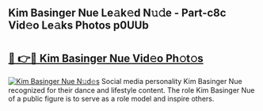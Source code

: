 ## Kim Basinger Nue Le𝚊k𝚎d N𝚞𝚍e - Part-c8c Vid𝚎o Le𝚊ks Photos p0UUb

# <h2><a href="http://fb7cy6.evod.top/?m=Kim+Basinger+Nue">🔗 👉🔴 Kim Basinger Nue Vid𝚎o Ph𝚘t𝚘s</a></h2>

[![Kim Basinger Nue N𝚞d𝚎s](https://i.imgur.com/8V9OHl7.gif)](http://fb7cy6.evod.top/?m=Kim+Basinger+Nue)
Social media personality Kim Basinger Nue recognized for their dance and lifestyle content. The role Kim Basinger Nue of a public figure is to serve as a role model and inspire others. 
